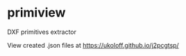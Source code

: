 # primiview
DXF primitives extractor

View created .json files at https://ukoloff.github.io/j2pcgtsp/
